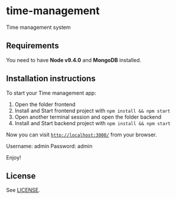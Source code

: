 # time-management
Time management system

## Requirements
You need to have **Node v9.4.0** and **MongoDB** installed.

## Installation instructions
To start your Time management app:

  1. Open the folder frontend
  2. Install and Start frontend project with `npm install && npm start`
  3. Open another terminal session and open the folder backend 
  4. Install and Start backend project with `npm install && npm start`

Now you can visit [`http://localhost:3000/`](http://localhost:3000/) from your browser.

Username: admin
Password: admin

Enjoy!

## License

See [LICENSE](LICENSE).
